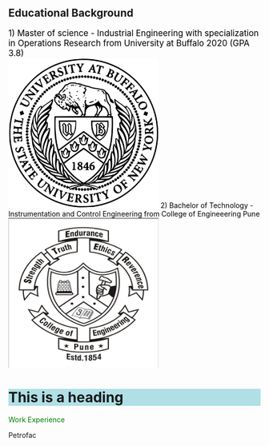 
## **Educational Background**

 <span style="color: Black">
   <span style="font-size:120%;">1) Master of science - Industrial Engineering with specialization in Operations Research 
from University at Buffalo 2020 (GPA 3.8)</span> </span>
<br>
<img src="UB_Logo.png" alt="University at Buffalo" style="width:300px;height:300px;">
 <span style="color: Black"> 2) Bachelor of Technology - Instrumentation and Control Engineering 
from College of Engineeering Pune </span> 
<br>
<img src="College_of_Engineering,_Pune_logo.jpg" alt="COEP" style="width:300px;height:300px;">
 
 <h1 style="background-color:powderblue;">This is a heading</h1> 
<span style="color: green"> Work Experience </span>

Petrofac 
 


